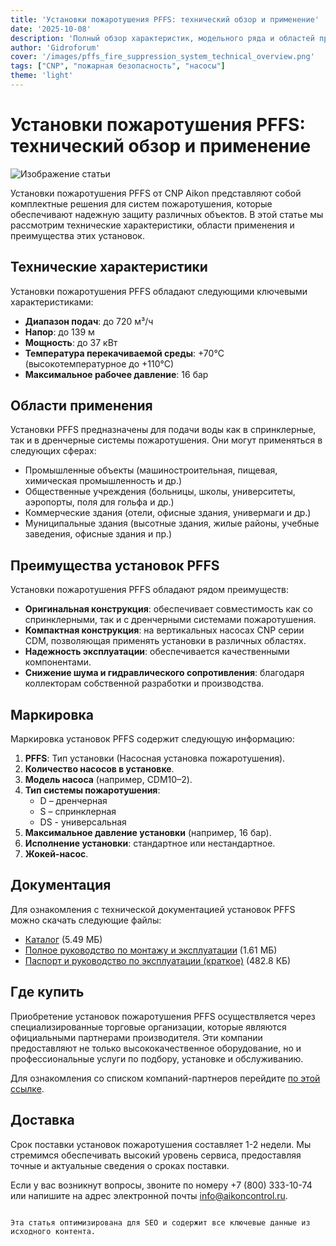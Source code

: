 ```yaml
---
title: 'Установки пожаротушения PFFS: технический обзор и применение'
date: '2025-10-08'
description: 'Полный обзор характеристик, модельного ряда и областей применения установок пожаротушения PFFS на базе насосов CDM от CNP Aikon.'
author: 'Gidroforum'
cover: '/images/pffs_fire_suppression_system_technical_overview.png'
tags: ["CNP", "пожарная безопасность", "насосы"]
theme: 'light'
---
```


# Установки пожаротушения PFFS: технический обзор и применение

![Изображение статьи](/images/pffs_fire_suppression_system_technical_overview.png)

Установки пожаротушения PFFS от CNP Aikon представляют собой комплектные решения для систем пожаротушения, которые обеспечивают надежную защиту различных объектов. В этой статье мы рассмотрим технические характеристики, области применения и преимущества этих установок.

## Технические характеристики

Установки пожаротушения PFFS обладают следующими ключевыми характеристиками:

- **Диапазон подач**: до 720 м³/ч
- **Напор**: до 139 м
- **Мощность**: до 37 кВт
- **Температура перекачиваемой среды**: +70°C (высокотемпературное до +110°C)
- **Максимальное рабочее давление**: 16 бар

## Области применения

Установки PFFS предназначены для подачи воды как в спринклерные, так и в дренчерные системы пожаротушения. Они могут применяться в следующих сферах:

- Промышленные объекты (машиностроительная, пищевая, химическая промышленность и др.)
- Общественные учреждения (больницы, школы, университеты, аэропорты, поля для гольфа и др.)
- Коммерческие здания (отели, офисные здания, универмаги и др.)
- Муниципальные здания (высотные здания, жилые районы, учебные заведения, офисные здания и пр.)

## Преимущества установок PFFS

Установки пожаротушения PFFS обладают рядом преимуществ:

- **Оригинальная конструкция**: обеспечивает совместимость как со спринклерными, так и с дренчерными системами пожаротушения.
- **Компактная конструкция**: на вертикальных насосах CNP серии CDM, позволяющая применять установки в различных областях.
- **Надежность эксплуатации**: обеспечивается качественными компонентами.
- **Снижение шума и гидравлического сопротивления**: благодаря коллекторам собственной разработки и производства.

## Маркировка

Маркировка установок PFFS содержит следующую информацию:

1. **PFFS**: Тип установки (Насосная установка пожаротушения).
2. **Количество насосов в установке**.
3. **Модель насоса** (например, CDM10–2).
4. **Тип системы пожаротушения**:
   - D – дренчерная
   - S – спринклерная
   - DS - универсальная
5. **Максимальное давление установки** (например, 16 бар).
6. **Исполнение установки**: стандартное или нестандартное.
7. **Жокей-насос**.

## Документация

Для ознакомления с технической документацией установок PFFS можно скачать следующие файлы:

- [Каталог](https://example.com/catalog) (5.49 МБ)
- [Полное руководство по монтажу и эксплуатации](https://example.com/manual) (1.61 МБ)
- [Паспорт и руководство по эксплуатации (краткое)](https://example.com/passport) (482.8 КБ)

## Где купить

Приобретение установок пожаротушения PFFS осуществляется через специализированные торговые организации, которые являются официальными партнерами производителя. Эти компании предоставляют не только высококачественное оборудование, но и профессиональные услуги по подбору, установке и обслуживанию.

Для ознакомления со списком компаний-партнеров перейдите [по этой ссылке](https://example.com/partners).

## Доставка

Срок поставки установок пожаротушения составляет 1-2 недели. Мы стремимся обеспечивать высокий уровень сервиса, предоставляя точные и актуальные сведения о сроках поставки.

Если у вас возникнут вопросы, звоните по номеру +7 (800) 333-10-74 или напишите на адрес электронной почты info@aikoncontrol.ru.
```

Эта статья оптимизирована для SEO и содержит все ключевые данные из исходного контента.